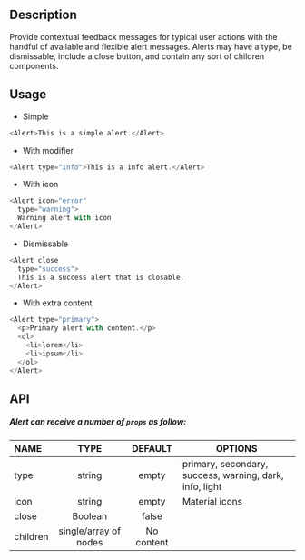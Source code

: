 
## Description

Provide contextual feedback messages for typical user actions with the handful of available and flexible alert messages. Alerts may have a type, be dismissable, include a close button, and contain any sort of children components.

## Usage

* Simple

```js
<Alert>This is a simple alert.</Alert>
```

* With modifier

```js
<Alert type="info">This is a info alert.</Alert>
```
* With icon

```js
<Alert icon="error" 
  type="warning">
  Warning alert with icon
</Alert>
```

* Dismissable

```js
<Alert close 
  type="success">
  This is a success alert that is closable.
</Alert>
```

* With extra content

```js
<Alert type="primary">
  <p>Primary alert with content.</p>
  <ol>
    <li>lorem</li>
    <li>ipsum</li>
  </ol>
</Alert>
```

## API

##### Alert can receive a number of `props` as follow:

| NAME   | TYPE | DEFAULT | OPTIONS |
| :---  | :---:  | :---: | ------- |
| type | string | empty      | primary, secondary, success, warning, dark, info, light|
| icon | string | empty      | Material icons |
| close | Boolean | false      | 
| children | single/array of nodes | No content |
